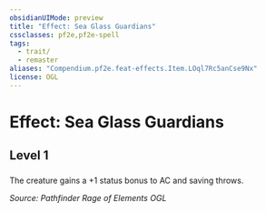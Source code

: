 ```yaml
---
obsidianUIMode: preview
title: "Effect: Sea Glass Guardians"
cssclasses: pf2e,pf2e-spell
tags:
  - trait/
  - remaster
aliases: "Compendium.pf2e.feat-effects.Item.LOql7Rc5anCse9Nx"
license: OGL
---
```

# Effect: Sea Glass Guardians
## Level 1
### 






The creature gains a +1 status bonus to AC and saving throws.

*Source: Pathfinder Rage of Elements*
*OGL*